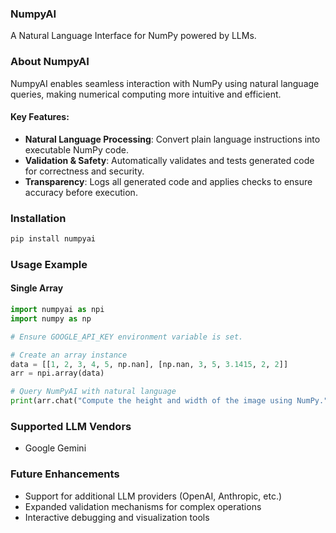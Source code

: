 ### NumpyAI
A Natural Language Interface for NumPy powered by LLMs.

### About NumpyAI
NumpyAI enables seamless interaction with NumPy using natural language queries, making numerical computing more intuitive and efficient.

#### Key Features:
- **Natural Language Processing**: Convert plain language instructions into executable NumPy code.
- **Validation & Safety**: Automatically validates and tests generated code for correctness and security.
- **Transparency**: Logs all generated code and applies checks to ensure accuracy before execution.

### Installation
```sh
pip install numpyai
```

### Usage Example

#### Single Array
```python
import numpyai as npi
import numpy as np

# Ensure GOOGLE_API_KEY environment variable is set.

# Create an array instance
data = [[1, 2, 3, 4, 5, np.nan], [np.nan, 3, 5, 3.1415, 2, 2]]
arr = npi.array(data)

# Query NumPyAI with natural language
print(arr.chat("Compute the height and width of the image using NumPy."))  # Expected output: (2, 6)
```

### Supported LLM Vendors
- Google Gemini

### Future Enhancements
- Support for additional LLM providers (OpenAI, Anthropic, etc.)
- Expanded validation mechanisms for complex operations
- Interactive debugging and visualization tools
